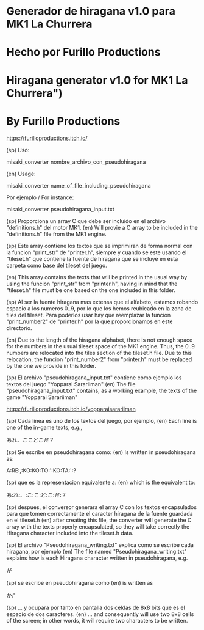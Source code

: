 # Generador de hiragana v1.0 para MK1 La Churrera
# Hecho por Furillo Productions

# Hiragana generator v1.0 for MK1 La Churrera")
# By Furillo Productions

https://furilloproductions.itch.io/

(sp) Uso:

misaki_converter nombre_archivo_con_pseudohiragana

(en) Usage:

misaki_converter name_of_file_including_pseudohiragana

Por ejemplo / For instance: 

misaki_converter pseudohiragana_input.txt

(sp) Proporciona un array C que debe ser incluido en el archivo "definitions.h" del motor MK1.
(en) Will provie a C array to be included in the "definitions.h" file from the MK1 engine.

(sp) Este array contiene los textos que se imprimiran de forma normal con la funcion "print_str" de "printer.h", siempre y cuando 
se este usando el "tileset.h" que contiene la fuente de hiragana que se incluye en esta carpeta como base del tileset del juego.

(en) This array contains the texts that will be printed in the usual way by using the funcion "print_str" from "printer.h", having in mind
that the "tileset.h" file must be one based on the one included in this folder. 

(sp) Al ser la fuente hiragana mas extensa que el alfabeto, estamos robando espacio a los numeros 0..9, por lo que los hemos reubicado en la zona de tiles del tileset. Para poderlos usar hay que reemplazar la funcion "print_number2" de "printer.h" por la que proporcionamos en este directorio.

(en) Due to the length of the hiragana alphabet, there is not enough space for the numbers in the usual tileset space of the MK1 engine. Thus, 
the 0..9 numbers are relocated into the tiles section of the tileset.h file. Due to this relocation, the funcion "print_number2" from "printer.h" must be replaced by the one we provide in this folder.

(sp) El archivo "pseudohiragana_input.txt" contiene como ejemplo los textos del juego "Yopparai Sarariiman" 
(en) The file "pseudohiragana_input.txt" contains, as a working example, the texts of the game "Yopparai Sarariiman"  

https://furilloproductions.itch.io/yopparaisarariiman

(sp) Cada linea es uno de los textos del juego, por ejemplo,
(en) Each line is one of the in-game texts, e.g.,

あれ、ここどこだ？

(sp) Se escribe en pseudohiragana como:
(en) Is written in pseudohiragana as:

A:RE:,:KO:KO:TO:':KO:TA:':?

(sp) que es la representacion equivalente a:
(en) which is the equivalent to:

あ:れ:、:こ:こ:ど:こ:だ:？

(sp) despues, el conversor generara el array C con los textos encapsulados para que tomen correctamente el caracter hiragana de la fuente guardada en el tileset.h
(en) after creating this file, the converter will generate the C array with the texts properly encapsulated, so they will take correctly the Hiragana character included into the tileset.h data.

(sp) El archivo "Pseudohiragana_writing.txt" explica como se escribe cada hiragana, por ejemplo 
(en) The file named "Pseudohiragana_writing.txt" explains how is each Hiragana character written in pseudohiragana, e.g.

が 

(sp) se escribe en pseudohiragana como 
(en) is written as

か:'

(sp) ... y ocupara por tanto en pantalla dos celdas de 8x8 bits que es el espacio de dos caracteres.
(en) ... and consequently will use two 8x8 cells of the screen; in other words, it will require two characters to be written.
